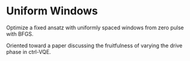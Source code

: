 # Uniform Windows

Optimize a fixed ansatz with uniformly spaced windows from zero pulse with BFGS.

Oriented toward a paper discussing the fruitfulness of varying the drive phase in ctrl-VQE.
